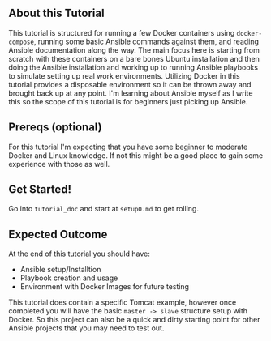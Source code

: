 ## About this Tutorial

This tutorial is structured for running a few Docker containers using `docker-compose`, running some basic Ansible commands against them, and reading Ansible documentation along the way.  The main focus here is starting from scratch with these containers on a bare bones Ubuntu installation and then doing the Ansible installation and working up to running Ansible playbooks to simulate setting up real work environments.  Utilizing Docker in this tutorial provides a disposable environment so it can be thrown away and brought back up at any point.  I'm learning about Ansible myself as I write this so the scope of this tutorial is for beginners just picking up Ansible.

## Prereqs (optional)

For this tutorial I'm expecting that you have some beginner to moderate Docker and Linux knowledge. If not this might be a good place to gain some experience with those as well.

## Get Started!

Go into `tutorial_doc` and start at `setup0.md` to get rolling.

## Expected Outcome

At the end of this tutorial you should have:
- Ansible setup/Installtion
- Playbook creation and usage
- Environment with Docker Images for future testing

This tutorial does contain a specific Tomcat example, however once completed you will have the basic `master -> slave` structure setup with Docker.  So this project can also be a quick and dirty starting point for other Ansible projects that you may need to test out.
